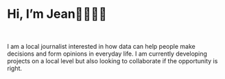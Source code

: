 <h1>Hi, I’m Jean👋👩🏻‍💻</h1>
<br>
<p>I am a local journalist interested in how data can help people make decisions and form opinions in everyday life. I am currently developing projects on a local level but also looking to collaborate if the opportunity is right. </p>

